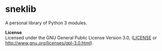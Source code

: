 # sneklib
A personal library of Python 3 modules.

**License**  
Licensed under the GNU General Public License Version 3.0, ([LICENSE](LICENSE) or http://www.gnu.org/licenses/gpl-3.0.html).
